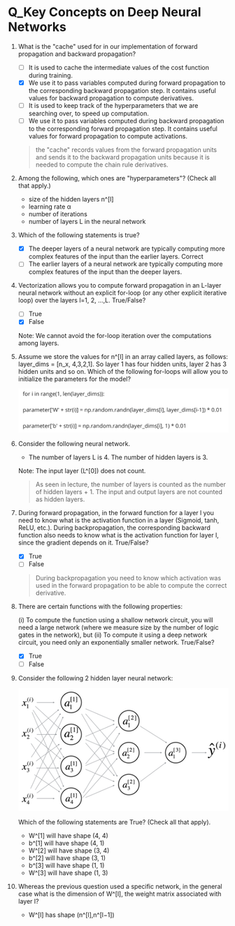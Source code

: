 # Q_Key Concepts on Deep Neural Networks

1. What is the "cache" used for in our implementation of forward propagation and backward propagation?
    - [ ]  It is used to cache the intermediate values of the cost function during training.
    - [x]  We use it to pass variables computed during forward propagation to the corresponding backward propagation step. It contains useful values for backward propagation to compute derivatives.
    - [ ]  It is used to keep track of the hyperparameters that we are searching over, to speed up computation.
    - [ ]  We use it to pass variables computed during backward propagation to the corresponding forward propagation step. It contains useful values for forward propagation to compute activations.
    
    > the "cache" records values from the forward propagation units and sends it to the backward propagation units because it is needed to compute the chain rule derivatives.
    > 
    
2. Among the following, which ones are "hyperparameters"? (Check all that apply.)
    - size of the hidden layers n^[l]
    - learning rate α
    - number of iterations
    - number of layers L in the neural network
    
3. Which of the following statements is true?
    - [x]  The deeper layers of a neural network are typically computing more complex features of the input than the earlier layers. Correct
    - [ ]  The earlier layers of a neural network are typically computing more complex features of the input than the deeper layers.
    
4. Vectorization allows you to compute forward propagation in an L-layer neural network without an explicit for-loop (or any other explicit iterative loop) over the layers l=1, 2, …,L. True/False?
    - [ ]  True
    - [x]  False
    
    Note: We cannot avoid the for-loop iteration over the computations among layers.
    
5. Assume we store the values for n^[l] in an array called layers, as follows: layer_dims = [n_x, 4,3,2,1]. So layer 1 has four hidden units, layer 2 has 3 hidden units and so on. Which of the following for-loops will allow you to initialize the parameters for the model?
    
    ![Untitled](Q_Key%20Concepts%20on%20Deep%20Neural%20Networks%203c5595066ae14c7e821e43b1e107ee52/Untitled.png)
    
6. Consider the following neural network.
    - The number of layers L is 4. The number of hidden layers is 3.
    
    Note: The input layer (L^[0]) does not count.
    
    > As seen in lecture, the number of layers is counted as the number of hidden layers + 1. The input and output layers are not counted as hidden layers.
    > 
    
7. During forward propagation, in the forward function for a layer l you need to know what is the activation function in a layer (Sigmoid, tanh, ReLU, etc.). During backpropagation, the corresponding backward function also needs to know what is the activation function for layer l, since the gradient depends on it. True/False?
    - [x]  True
    - [ ]  False
    
    > During backpropagation you need to know which activation was used in the forward propagation to be able to compute the correct derivative.
    > 
    
8. There are certain functions with the following properties:
    
    (i) To compute the function using a shallow network circuit, you will need a large network (where we measure size by the number of logic gates in the network), but (ii) To compute it using a deep network circuit, you need only an exponentially smaller network. True/False?
    
    - [x]  True
    - [ ]  False
    
9. Consider the following 2 hidden layer neural network:
    
    ![Untitled](Q_Key%20Concepts%20on%20Deep%20Neural%20Networks%203c5595066ae14c7e821e43b1e107ee52/Untitled%201.png)
    
    Which of the following statements are True? (Check all that apply).
    
    - W^[1] will have shape (4, 4)
    - b^[1] will have shape (4, 1)
    - W^[2] will have shape (3, 4)
    - b^[2] will have shape (3, 1)
    - b^[3] will have shape (1, 1)
    - W^[3] will have shape (1, 3)
    
10. Whereas the previous question used a specific network, in the general case what is the dimension of W^[l], the weight matrix associated with layer l?
    - W^[l] has shape (n^[l],n^[l−1])